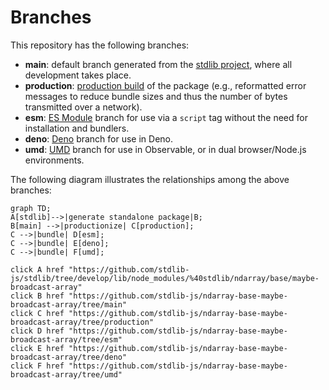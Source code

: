<!--

@license Apache-2.0

Copyright (c) 2022 The Stdlib Authors.

Licensed under the Apache License, Version 2.0 (the "License");
you may not use this file except in compliance with the License.
You may obtain a copy of the License at

    http://www.apache.org/licenses/LICENSE-2.0

Unless required by applicable law or agreed to in writing, software
distributed under the License is distributed on an "AS IS" BASIS,
WITHOUT WARRANTIES OR CONDITIONS OF ANY KIND, either express or implied.
See the License for the specific language governing permissions and
limitations under the License.

-->

# Branches

This repository has the following branches:

-   **main**: default branch generated from the [stdlib project][stdlib-url], where all development takes place.
-   **production**: [production build][production-url] of the package (e.g., reformatted error messages to reduce bundle sizes and thus the number of bytes transmitted over a network).
-   **esm**: [ES Module][esm-url] branch for use via a `script` tag without the need for installation and bundlers.
-   **deno**: [Deno][deno-url] branch for use in Deno.
-   **umd**: [UMD][umd-url] branch for use in Observable, or in dual browser/Node.js environments.

The following diagram illustrates the relationships among the above branches:

```mermaid
graph TD;
A[stdlib]-->|generate standalone package|B;
B[main] -->|productionize| C[production];
C -->|bundle| D[esm];
C -->|bundle| E[deno];
C -->|bundle| F[umd];

click A href "https://github.com/stdlib-js/stdlib/tree/develop/lib/node_modules/%40stdlib/ndarray/base/maybe-broadcast-array"
click B href "https://github.com/stdlib-js/ndarray-base-maybe-broadcast-array/tree/main"
click C href "https://github.com/stdlib-js/ndarray-base-maybe-broadcast-array/tree/production"
click D href "https://github.com/stdlib-js/ndarray-base-maybe-broadcast-array/tree/esm"
click E href "https://github.com/stdlib-js/ndarray-base-maybe-broadcast-array/tree/deno"
click F href "https://github.com/stdlib-js/ndarray-base-maybe-broadcast-array/tree/umd"
```

[stdlib-url]: https://github.com/stdlib-js/stdlib/tree/develop/lib/node_modules/%40stdlib/ndarray/base/maybe-broadcast-array
[production-url]: https://github.com/stdlib-js/ndarray-base-maybe-broadcast-array/tree/production
[deno-url]: https://github.com/stdlib-js/ndarray-base-maybe-broadcast-array/tree/deno
[umd-url]: https://github.com/stdlib-js/ndarray-base-maybe-broadcast-array/tree/umd
[esm-url]: https://github.com/stdlib-js/ndarray-base-maybe-broadcast-array/tree/esm